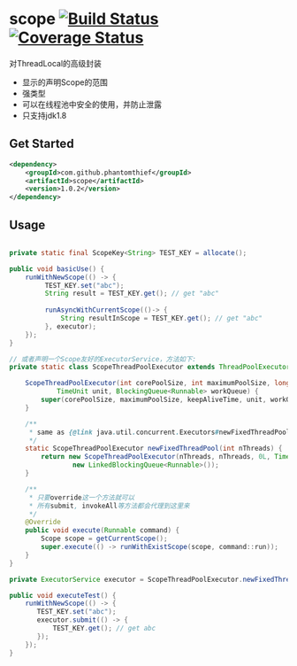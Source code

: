 scope [![Build Status](https://travis-ci.org/PhantomThief/scope.svg)](https://travis-ci.org/PhantomThief/scope) [![Coverage Status](https://coveralls.io/repos/PhantomThief/scope/badge.svg?branch=master)](https://coveralls.io/r/PhantomThief/scope?branch=master)
=======================

对ThreadLocal的高级封装

* 显示的声明Scope的范围
* 强类型
* 可以在线程池中安全的使用，并防止泄露
* 只支持jdk1.8

## Get Started

```xml
<dependency>
    <groupId>com.github.phantomthief</groupId>
    <artifactId>scope</artifactId>
    <version>1.0.2</version>
</dependency>
```

## Usage

```Java

private static final ScopeKey<String> TEST_KEY = allocate();

public void basicUse() {
    runWithNewScope(() -> {
         TEST_KEY.set("abc");
         String result = TEST_KEY.get(); // get "abc"
            
         runAsyncWithCurrentScope(()-> {
             String resultInScope = TEST_KEY.get(); // get "abc"
         }, executor);
    });
}

// 或者声明一个Scope友好的ExecutorService，方法如下:
private static class ScopeThreadPoolExecutor extends ThreadPoolExecutor {

    ScopeThreadPoolExecutor(int corePoolSize, int maximumPoolSize, long keepAliveTime,
            TimeUnit unit, BlockingQueue<Runnable> workQueue) {
        super(corePoolSize, maximumPoolSize, keepAliveTime, unit, workQueue);
    }

    /**
     * same as {@link java.util.concurrent.Executors#newFixedThreadPool(int)}
     */ 
    static ScopeThreadPoolExecutor newFixedThreadPool(int nThreads) {
        return new ScopeThreadPoolExecutor(nThreads, nThreads, 0L, TimeUnit.MILLISECONDS,
                new LinkedBlockingQueue<Runnable>());
    }

    /**
     * 只要override这一个方法就可以
     * 所有submit, invokeAll等方法都会代理到这里来
     */
    @Override
    public void execute(Runnable command) {
        Scope scope = getCurrentScope();
        super.execute(() -> runWithExistScope(scope, command::run));
    }
}

private ExecutorService executor = ScopeThreadPoolExecutor.newFixedThreadPool(10);

public void executeTest() {
    runWithNewScope(() -> {
       TEST_KEY.set("abc");
       executor.submit(() -> {
           TEST_KEY.get(); // get abc
       });
    });
}
```